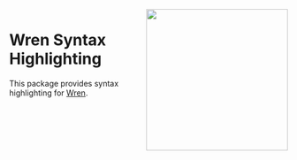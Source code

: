 <img width="256" src="http://wren.io/wren.svg" align="right" />

Wren Syntax Highlighting
========================

This package provides syntax highlighting for [Wren](http://wren.io).
